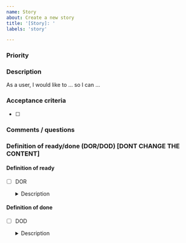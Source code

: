 ```yaml
---
name: Story
about: Create a new story
title: '[Story]: '
labels: 'story'

---
```


### Priority
<!-- Choose to uncomment one of the following -->

<!-- MAJOR -->
<!-- MINOR -->

### Description
<!-- The user story for the feature. -->
As a user, I would like to ... so I can ...

### Acceptance criteria
<!-- The criteria for which the story will be accepted in a Pull Request. -->

- [ ] 


### Comments / questions
<!-- Any comments or questions relating the story. -->



### Definition of ready/done (DOR/DOD) [DONT CHANGE THE CONTENT]

#### Definition of ready
- [ ] DOR
    <details>
    <summary>Description</summary>

    ```
    - Acceptance criteria written and reviewed by QA, PM and SE
    - Behaviour scenarios written
    - Estimated and appropriately scoped
    ```

    </details>

#### Definition of done
- [ ] DOD
    <details>
    <summary>Description</summary>

    ```
    - Test complete
        - Merged to master
        - Integration tests for endpoints / web sockets
        - End-to-end or integration tests verifying acceptance criteria
    - Code complete
        - Peer reviewed (2 person/people)
        - Follows SDU code standards / versioning guidelines
        - No commented out code or TODOs
        - TSLint / Sonarqube exceptions have explicit explanations
    - Verified by QA
        - Functionally manually verified on a setup like the actual setup
        - QA verifies test coverage aligns with master test plan
    - Verified by product owner / verified by the team
    - Documentation of tech debt
    - Persistent technical documentation updated / written
        - Ready is updated / written
    ```

    </details>
